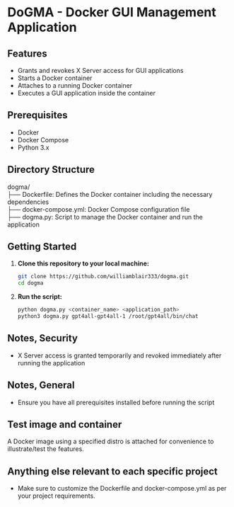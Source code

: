 # DoGMA - Docker GUI Management Application

## Features

- Grants and revokes X Server access for GUI applications
- Starts a Docker container
- Attaches to a running Docker container
- Executes a GUI application inside the container

## Prerequisites

- Docker
- Docker Compose
- Python 3.x

## Directory Structure

dogma/  
├── Dockerfile: Defines the Docker container including the necessary dependencies  
├── docker-compose.yml: Docker Compose configuration file  
├── dogma.py: Script to manage the Docker container and run the application  
  
## Getting Started

1. **Clone this repository to your local machine:**
    ```bash
    git clone https://github.com/williamblair333/dogma.git
    cd dogma
    ```
2. **Run the script:**
    ```bash
    python dogma.py <container_name> <application_path>
    python3 dogma.py gpt4all-gpt4all-1 /root/gpt4all/bin/chat
    ```
## Notes, Security

- X Server access is granted temporarily and revoked immediately after running the application

## Notes, General

- Ensure you have all prerequisites installed before running the script

## Test image and container

A Docker image using a specified distro is attached for convenience to illustrate/test the features.

## Anything else relevant to each specific project

- Make sure to customize the Dockerfile and docker-compose.yml as per your project requirements.
